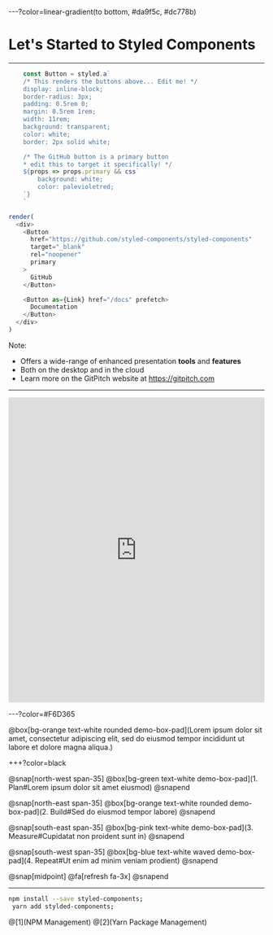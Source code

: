 ---?color=linear-gradient(to bottom, #da9f5c, #dc778b)

# Let's  Started to Styled Components

[//]: <> (P2)
---



```javascript
    const Button = styled.a`
    /* This renders the buttons above... Edit me! */
    display: inline-block;
    border-radius: 3px;
    padding: 0.5rem 0;
    margin: 0.5rem 1rem;
    width: 11rem;
    background: transparent;
    color: white;
    border: 2px solid white;

    /* The GitHub button is a primary button
    * edit this to target it specifically! */
    ${props => props.primary && css`
        background: white;
        color: palevioletred;
    `}
    `

render(
  <div>
    <Button
      href="https://github.com/styled-components/styled-components"
      target="_blank"
      rel="noopener"
      primary
    >
      GitHub
    </Button>

    <Button as={Link} href="/docs" prefetch>
      Documentation
    </Button>
  </div>
)
```
Note:

- Offers a wide-range of enhanced presentation **tools** and **features**
- Both on the desktop and in the cloud
- Learn more on the GitPitch website at https://gitpitch.com

[//]: <> (P3)
---



<iframe src="https://codesandbox.io/embed/p55zy0301j?view=preview" style="width:100%; height:600px; border:0; border-radius: 4px; overflow:hidden;" sandbox="allow-modals allow-forms allow-popups allow-scripts allow-same-origin"></iframe>

[//]: <> (P4)


---?color=#F6D365

@box[bg-orange text-white rounded demo-box-pad](Lorem ipsum dolor sit amet, consectetur adipiscing elit, sed do eiusmod tempor incididunt ut labore et dolore magna aliqua.)

+++?color=black

@snap[north-west span-35]
@box[bg-green text-white demo-box-pad](1. Plan#Lorem ipsum dolor sit amet eiusmod)
@snapend

@snap[north-east span-35]
@box[bg-orange text-white rounded demo-box-pad](2. Build#Sed do eiusmod tempor labore)
@snapend

@snap[south-east span-35]
@box[bg-pink text-white demo-box-pad](3. Measure#Cupidatat non proident sunt in)
@snapend

@snap[south-west span-35]
@box[bg-blue text-white waved demo-box-pad](4. Repeat#Ut enim ad minim veniam prodient)
@snapend

@snap[midpoint]
@fa[refresh fa-3x]
@snapend


---

```bash
npm install --save styled-components;
 yarn add stylded-components;
```
@[1](NPM Management)
@[2](Yarn Package Management)
